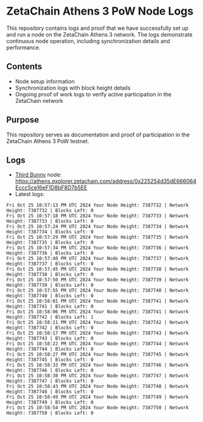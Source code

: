 # ZetaChain Athens 3 PoW Node Logs
This repository contains logs and proof that we have successfully set up and run a node on the ZetaChain Athens 3 network. The logs demonstrate continuous node operation, including synchronization details and performance.

## Contents
- Node setup information
- Synchronization logs with block height details
- Ongoing proof of work logs to verify active participation in the ZetaChain network

## Purpose
This repository serves as documentation and proof of participation in the ZetaChain Athens 3 PoW testnet.

## Logs

- [Third Bunny](https://thirdbunny.xyz/) node: https://athens.explorer.zetachain.com/address/0x225254d35dE666064Eccc5ce16eF1D8bF8D7b5EE
- Latest logs:
```
Fri Oct 25 10:57:13 PM UTC 2024 Your Node Height: 7387732 | Network Height: 7387732 | Blocks Left: 0
Fri Oct 25 10:57:18 PM UTC 2024 Your Node Height: 7387733 | Network Height: 7387733 | Blocks Left: 0
Fri Oct 25 10:57:24 PM UTC 2024 Your Node Height: 7387734 | Network Height: 7387734 | Blocks Left: 0
Fri Oct 25 10:57:29 PM UTC 2024 Your Node Height: 7387735 | Network Height: 7387735 | Blocks Left: 0
Fri Oct 25 10:57:34 PM UTC 2024 Your Node Height: 7387736 | Network Height: 7387736 | Blocks Left: 0
Fri Oct 25 10:57:40 PM UTC 2024 Your Node Height: 7387737 | Network Height: 7387737 | Blocks Left: 0
Fri Oct 25 10:57:45 PM UTC 2024 Your Node Height: 7387738 | Network Height: 7387738 | Blocks Left: 0
Fri Oct 25 10:57:50 PM UTC 2024 Your Node Height: 7387739 | Network Height: 7387739 | Blocks Left: 0
Fri Oct 25 10:57:55 PM UTC 2024 Your Node Height: 7387740 | Network Height: 7387740 | Blocks Left: 0
Fri Oct 25 10:58:01 PM UTC 2024 Your Node Height: 7387741 | Network Height: 7387741 | Blocks Left: 0
Fri Oct 25 10:58:06 PM UTC 2024 Your Node Height: 7387741 | Network Height: 7387742 | Blocks Left: 1
Fri Oct 25 10:58:11 PM UTC 2024 Your Node Height: 7387742 | Network Height: 7387742 | Blocks Left: 0
Fri Oct 25 10:58:17 PM UTC 2024 Your Node Height: 7387743 | Network Height: 7387743 | Blocks Left: 0
Fri Oct 25 10:58:22 PM UTC 2024 Your Node Height: 7387744 | Network Height: 7387744 | Blocks Left: 0
Fri Oct 25 10:58:27 PM UTC 2024 Your Node Height: 7387745 | Network Height: 7387745 | Blocks Left: 0
Fri Oct 25 10:58:33 PM UTC 2024 Your Node Height: 7387746 | Network Height: 7387746 | Blocks Left: 0
Fri Oct 25 10:58:38 PM UTC 2024 Your Node Height: 7387747 | Network Height: 7387747 | Blocks Left: 0
Fri Oct 25 10:58:43 PM UTC 2024 Your Node Height: 7387748 | Network Height: 7387748 | Blocks Left: 0
Fri Oct 25 10:58:49 PM UTC 2024 Your Node Height: 7387749 | Network Height: 7387749 | Blocks Left: 0
Fri Oct 25 10:58:54 PM UTC 2024 Your Node Height: 7387750 | Network Height: 7387750 | Blocks Left: 0
```
